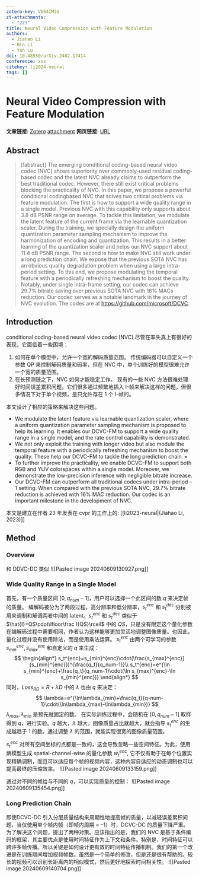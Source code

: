 ```yaml
---
zotero-key: V664IM3U
zt-attachments:
  - "223"
title: Neural Video Compression with Feature Modulation
authors:
  - Jiahao Li
  - Bin Li
  - Yan Lu
doi: 10.48550/arXiv.2402.17414
conference: xxx
citekey: li2024-neural
tags: []
---
```

# Neural Video Compression with Feature Modulation

**文章链接**: [Zotero](zotero://select/library/items/V664IM3U) [attachment](<file:///home/ilot/Zotero/storage/N4HNN8Z4/Li%20%E7%AD%89%20-%202024%20-%20Neural%20Video%20Compression%20with%20Feature%20Modulation.pdf>)
**网页链接**: [URL](http://arxiv.org/abs/2402.17414)
## Abstract

>[!abstract]
> The emerging conditional coding-based neural video codec (NVC) shows superiority over commonly-used residual coding-based codec and the latest NVC already claims to outperform the best traditional codec. However, there still exist critical problems blocking the practicality of NVC. In this paper, we propose a powerful conditional codingbased NVC that solves two critical problems via feature modulation. The first is how to support a wide quality range in a single model. Previous NVC with this capability only supports about 3.8 dB PSNR range on average. To tackle this limitation, we modulate the latent feature of the current frame via the learnable quantization scaler. During the training, we specially design the uniform quantization parameter sampling mechanism to improve the harmonization of encoding and quantization. This results in a better learning of the quantization scaler and helps our NVC support about 11.4 dB PSNR range. The second is how to make NVC still work under a long prediction chain. We expose that the previous SOTA NVC has an obvious quality degradation problem when using a large intra-period setting. To this end, we propose modulating the temporal feature with a periodically refreshing mechanism to boost the quality. Notably, under single intra-frame setting, our codec can achieve 29.7% bitrate saving over previous SOTA NVC with 16% MACs reduction. Our codec serves as a notable landmark in the journey of NVC evolution. The codes are at https://github.com/microsoft/DCVC.

## Introduction

conditional coding-based neural video codec (NVC) 尽管在率失真上有很好的表现，它面临着一些困境：

1. 如何在单个模型中，允许一个宽的解码质量范围。
    传统编码器可以自定义一个参数 QP 来控制解码质量和码率，但在 NVC 中，单个训练好的模型很难允许一个宽的质量范围。
2. 在长预测链之下，NVC 如何才能稳定工作。
   现有的一些 NVC 方法很难处理好时间误差累积问题，它们很多通过频繁地插入 I-帧来解决这样的问题，但很多情况下对于单个视频，是只允许存在 1 个 I-帧的。

本文设计了相应的策略来解决这些问题。

- We modulate the latent feature via learnable quantization scaler, where a uniform quantization parameter sampling mechanism is proposed to help its learning. It enables our DCVC-FM to support a wide quality range in a single model, and the rate control capability is demonstrated. 
- We not only exploit the training with longer video but also module the temporal feature with a periodically refreshing mechanism to boost the quality. These help our DCVC-FM to tackle the long prediction chain. •
- To further improve the practicality, we enable DCVC-FM to support both RGB and YUV colorspaces within a single model. Moreover, we demonstrate the low-precision inference with negligible bitrate increase. 
- Our DCVC-FM can outperform all traditional codecs under intra-period –1 setting. When compared with the previous SOTA NVC, 29.7% bitrate reduction is achieved with 16% MAC reduction. Our codec is an important milestone in the development of NVC.


本文是建立在作者 23 年发表在 cvpr 的工作上的: [[li2023-neural|(Jiahao Li, 2023)]]


## Method

### Overview
和 DDVC-DC 类似
![[Pasted image 20240609130927.png]]

### Wide Quality Range in a Single Model
首先，有一个质量区间 $[0,q_{num}-1]$，用户可以选择一个此区间的数 $q$ 来决定帧的质量。
编解码被分为了两段过程，高分辨率和低分辨率，$s_t^{enc}$ 和 $s_t^{dec}$ 分别被用来调制和解调两者中间的 latent。$s_t^{enc}$ 和 $s_t^{dec}$ 类似于 $\hat{I}=QS\cdot\lfloor\frac I{QS}\rceil$ 中的 $QS$，只是没有限定这个量化参数在编解码过程中需要相同，作者认为这样能够更加灵活地调整图像质量。也因此，量化过程并没有使用除法，而是使用乘法运算。
$s_t^{enc}$ 由两个可学习的参数 $s_{min}^{enc},s_{max}^{enc}$ 和自定义的 $q$ 来生成：
$$
\begin{align*}
s_t^{enc}=s_{min}^{enc}\cdot(\frac{s_{max}^{enc}}{s_{min}^{enc}})^{\frac{q_t}{q_num-1}}\\
s_t^{enc}=e^{\ln s_{min}^{enc}+\frac{q_t}{q_num-1}\cdot(\ln s_{max}^{enc}-\ln s_{min}^{enc})}
\end{align*}
$$
同时，$Loss_{RD}=R+\lambda D$ 中的 $\lambda$ 也由 $q$ 来决定：
$$
\lambda=e^{\ln\lambda_{min}+\frac{q_t}{q-num-1}\cdot(\ln\lambda_{max}-\ln\lambda_{min})}
$$
$\lambda_{max},\lambda_{min}$ 是预先就固定的数。
在实际训练过程中，会随机在 $[0,q_{num}-1]$ 取样得到 $q$，进行实验。$q$ 越大，$\lambda$ 越大，图像质量占比就越大，就会指导 $s_t^{enc}$ 的生成越趋于 1 的数。通过调整 $\lambda$ 的范围，就能实现很宽的图像质量范围。

$s_t^{enc}$ 对所有空间坐标的点都是一致的，这会导致忽略一些空间特征。为此，使用熵模型生成 spatial-channel-wise 的量化参数 $w_t^{enc}$, 它不仅有助于在每个位置实现精确调制，而且可以适应每个帧的视频内容，这种内容自适应的动态调制也可以提高最终的压缩效率。
![[Pasted image 20240609133159.png]]

通过对不同的帧给与不同的 $q$，可以实现质量的控制：
![[Pasted image 20240609135454.png]]

### Long Prediction Chain
即使DCVC-DC 引入分层质量结构来周期性地提高帧的质量，以减轻误差累积问题，当仅使用单个帧内帧（即帧内周期 = –1）时，DCVC-DC 的质量下降严重。为了解决这个问题，提出了两种对策。应该指出的是，我们的 NVC 是基于条件编码的框架，其主要优点是使用时间特征作为上下文和条件。特别是，时间特征可以跨许多帧传播。所以关键是如何设计更有效的时间特征传播机制。我们的第一个改进是在训练期间增加视频帧数。虽然是一个简单的修改，但是还是很有帮助的。较长的视频可以识别长距离内的相似模式，然后更好地探索时间相关性。
![[Pasted image 20240609140704.png]]